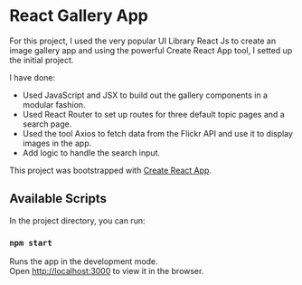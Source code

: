 # React Gallery App

For this project, I used the very popular UI Library React Js to create an image gallery app and using the powerful Create React App tool, I setted up the initial project.

I have done:

* Used JavaScript and JSX to build out the gallery components in a modular fashion.
* Used React Router to set up routes for three default topic pages and a search page.
* Used the tool Axios to fetch data from the Flickr API and use it to display images in the app.
* Add logic to handle the search input.


This project was bootstrapped with [Create React App](https://github.com/facebook/create-react-app).

## Available Scripts

In the project directory, you can run:

### `npm start`

Runs the app in the development mode.<br />
Open [http://localhost:3000](http://localhost:3000) to view it in the browser.

